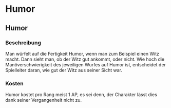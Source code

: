 # Humor

## Humor

### Beschreibung

Man würfelt auf die Fertigkeit Humor, wenn man zum Beispiel einen Witz macht. Dann sieht man, ob der Witz gut ankommt, oder nicht. Wie hoch die Manöverschwierigkeit des jeweiligen Wurfes auf Humor ist, entscheidet der Spielleiter daran, wie gut der Witz aus seiner Sicht war.

### Kosten

Humor kostet pro Rang meist 1 AP, es sei denn, der Charakter lässt dies dank seiner Vergangenheit nicht zu.


